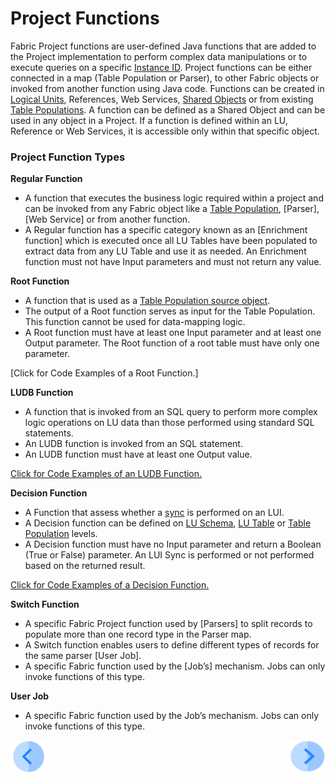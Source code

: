 # Project Functions

Fabric Project functions are user-defined Java functions that are added to the Project implementation to perform complex data manipulations or to execute queries on a specific [Instance ID](/articles/01_fabric_overview/02_fabric_glossary.md#instance-id). Project functions can be either connected in a map (Table Population or Parser), to other Fabric objects or invoked from another function using Java code.
Functions can be created in [Logical Units](/articles/03_logical_units/01_LU_overview.md), References, Web Services, [Shared Objects](/articles/04_fabric_studio/12_shared_objects.md) or from existing [Table Populations](/articles/07_table_population/01_table_population_overview.md). A function can be defined as a Shared Object and can be used in any object in a Project. If a function is defined within an LU, Reference or Web Services, it is accessible only within that specific object.

### Project Function Types

**Regular Function**
*	A function that executes the business logic required within a project and can be invoked from any Fabric object like a [Table Population](/articles/07_table_population/01_table_population_overview.md), [Parser], [Web Service] or from another function. 
*	A Regular function has a specific category known as an [Enrichment function] which is executed once all LU Tables have been populated to extract data from any LU Table and use it as needed. An Enrichment function must not have Input parameters and must not return any value.

**Root Function**  
*	A function that is used as a [Table Population source object](/articles/07_table_population/02_source_object_types.md).
*	The output of a Root function serves as input for the Table Population. This function cannot be used for data-mapping logic.
*	A Root function must have at least one Input parameter and at least one Output parameter. The Root function of a root table must have only one parameter.

[Click for Code Examples of a Root Function.]

**LUDB Function** 
*	A function that is invoked from an SQL query to perform more complex logic operations on LU data than those performed using standard SQL statements.
*	An LUDB function is invoked from an SQL statement.
*	An LUDB function must have at least one Output value.

[Click for Code Examples of an LUDB Function.](/articles/07_table_population/09_creating_an_LUDB_function.md#example-of-an-ludb-function)

**Decision Function**  
*	A Function that assess whether a [sync](/articles/01_fabric_overview/02_fabric_glossary.md#sync) is performed on an LUI. 
*	A Decision function can be defined on [LU Schema](/articles/03_logical_units/03_LU_schema_window.md), [LU Table](/articles/06_LU_tables/01_LU_tables_overview.md) or [Table Population](/articles/07_table_population/01_table_population_overview.md) levels. 
*	A Decision function must have no Input parameter and return a Boolean (True or False) parameter. An LUI Sync is performed or not performed based on the returned result. 

[Click for Code Examples of a Decision Function.](/articles/14_sync_LU_instance/05_sync_decision_functions.md#decision-functions-for-lui-sync--example-use-cases)

**Switch Function**
*	A specific Fabric Project function used by [Parsers] to split records to populate more than one record type in the Parser map.
*	A Switch function enables users to define different types of records for the same parser [User Job]. 
* A specific Fabric function used by the [Job’s] mechanism. Jobs can only invoke functions of this type.


**User Job**
* A specific Fabric function used by the Job’s mechanism. Jobs can only invoke functions of this type.

[![Previous](/articles/images/Previous.png)](/articles/07_table_population/07_fabric_built_in_functions.md)[<img align="right" width="60" height="54" src="/articles/images/Next.png">](/articles/07_table_population/09_creating_an_LUDB_function.md)
